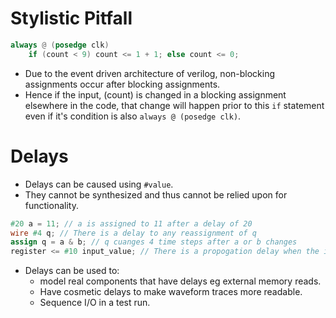 # Stylistic Pitfall 
```verilog
always @ (posedge clk)
	if (count < 9) count <= 1 + 1; else count <= 0;
```
* Due to the event driven architecture of verilog, non-blocking assignments occur after blocking assignments.
* Hence if the input, (count) is changed in a blocking assignment elsewhere in the code, that change will happen prior to this `if` statement even if it's condition is also `always @ (posedge clk)`.

# Delays
* Delays can be caused using `#value`.
* They cannot be synthesized and thus cannot be relied upon for functionality.
```verilog
#20 a = 11; // a is assigned to 11 after a delay of 20
wire #4 q; // There is a delay to any reassignment of q
assign q = a & b; // q cuanges 4 time steps after a or b changes
register <= #10 input_value; // There is a propogation delay when the input changes
```
* Delays can be used to:
	* model real components that have delays eg external memory reads.
	* Have cosmetic delays to make waveform traces more readable.
	* Sequence I/O in a test run.

 